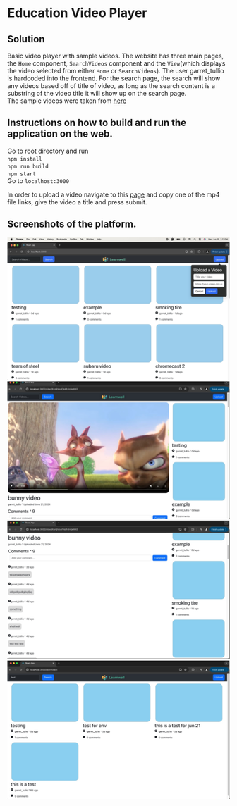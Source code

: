 # Education Video Player

## Solution
Basic video player with sample videos. The website has three main pages, the `Home` component, `SearchVideos` component and the `View`(which displays the video selected from either `Home` or `SearchVideos`). The user garret_tullio is hardcoded into the frontend. For the search page, the search will show any videos based off of title of video, as long as the search content is a substring of the video title it will show up on the search page.  \
The sample videos were taken from [here](https://gist.github.com/deepakpk009/99fd994da714996b296f11c3c371d5ee)

## Instructions on how to build and run the application on the web.
Go to root directory and run \
`npm install` \
`npm run build` \
`npm start` \
Go to `localhost:3000` 

In order to upload a video navigate to this [page](https://gist.github.com/deepakpk009/99fd994da714996b296f11c3c371d5ee) and copy one of the mp4 file links, give the video a title and press submit. 


## Screenshots of the platform.
![image info](./src/images/home_page.jpg)
![image info](./src/images/view_video.jpg)
![image info](./src/images/view_comments.jpg)
![image info](./src/images/search.jpg)

